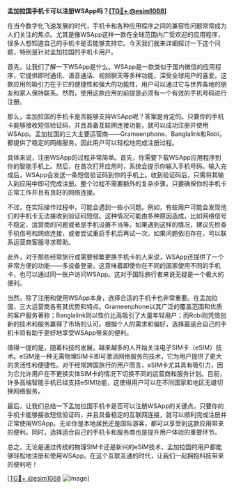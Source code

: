 **孟加拉国手机卡可以注册WSApp吗？[[TG💪+ @esim1088](https://t.me/s/esim1088)]**

在当今数字化飞速发展的时代，手机卡和各种应用程序之间的兼容性问题常常成为人们关注的焦点。尤其是像WSApp这样一款在全球范围内广受欢迎的应用程序，很多人想知道自己的手机卡是否能够支持它。今天我们就来详细探讨一下这个问题，特别是针对孟加拉国的手机卡用户。

首先，让我们了解一下WSApp是什么。WSApp是一款类似于国内微信的应用程序，它提供即时通讯、语音通话、视频聊天等多种功能，深受全球用户的喜爱。这款应用的吸引力在于它的便捷性和强大的功能性，用户可以通过它与世界各地的朋友和家人保持联系。然而，使用这款应用的前提是必须有一个有效的手机号码进行注册。

那么，孟加拉国的手机卡是否能够支持WSApp呢？答案是肯定的。只要你的手机卡能够接收短信验证码，并且具备互联网连接功能，就可以成功注册并使用WSApp。孟加拉国的三大主要运营商——Grameenphone、Banglalink和Robi，都提供了稳定的网络服务，因此用户可以轻松地完成注册过程。

具体来说，注册WSApp的过程非常简单。首先，你需要下载WSApp应用程序到你的智能手机上。然后，在首次打开应用时，系统会提示你输入手机号码。输入完成后，WSApp会发送一条短信验证码到你的手机上。收到验证码后，只需将其输入到应用中即可完成注册。整个过程不需要额外的复杂步骤，只要确保你的手机卡正常工作并且有良好的网络连接。

不过，在实际操作过程中，可能会遇到一些小问题。例如，有些用户可能会发现他们的手机卡无法接收到验证码短信。这种情况可能由多种原因造成，比如网络信号不稳定、运营商的问题或者是手机设置不当等。如果遇到这样的情况，建议先检查手机信号和网络连接，或者尝试重启手机后再试一次。如果问题依旧存在，可以联系运营商客服寻求帮助。

此外，对于那些经常旅行或需要频繁更换手机卡的人来说，WSApp还提供了一个非常方便的功能——多设备登录。这意味着即使你在不同的国家使用不同的手机卡，也可以通过同一账户访问WSApp。这对于国际旅行者来说无疑是一个极大的便利。

当然，除了注册和使用WSApp本身，选择合适的手机卡也非常重要。在孟加拉国，三大运营商各有其优势和特点。Grameenphone以其广泛的覆盖范围和优质的客户服务著称；Banglalink则以性价比高吸引了大量年轻用户；而Robi则凭借创新的技术和服务赢得了市场的认可。根据个人的需求和偏好，选择最适合自己的手机卡将有助于更好地享受WSApp带来的便利。

值得一提的是，随着科技的发展，越来越多的人开始关注电子SIM卡（eSIM）技术。eSIM是一种无需物理SIM卡即可激活网络服务的技术，它为用户提供了更大的灵活性和便捷性。对于经常跨国旅行的用户而言，eSIM卡尤其具有吸引力，因为它允许用户在不更换实体SIM卡的情况下切换不同的运营商和服务计划。目前，许多高端智能手机已经支持eSIM功能，这使得用户可以在不同国家和地区无缝切换网络服务。

最后，让我们总结一下孟加拉国手机卡是否可以注册WSApp的关键点。只要你的手机卡能够接收短信验证码，并且具备稳定的互联网连接，就可以顺利完成注册并正常使用WSApp。无论你是本地居民还是国际游客，都可以享受到这款应用带来的便利。同时，选择适合自己的手机卡和服务商也是提升用户体验的重要环节。

总之，无论是通过传统的物理SIM卡还是新兴的eSIM技术，孟加拉国的用户都能够轻松地注册和使用WSApp。在这个互联互通的时代，让我们一起拥抱科技带来的便利吧！

[[TG💪+ @esim1088](https://t.me/s/esim1088) ![Image](https://i.postimg.cc/4NQfJmqS/Snipaste-2025-05-13-00-14-12.png)]